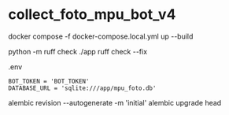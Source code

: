 # collect_foto_mpu_bot_v4


docker compose -f docker-compose.local.yml up --build

python -m ruff check ./app
ruff check --fix

.env
```
BOT_TOKEN = 'BOT_TOKEN'
DATABASE_URL = 'sqlite:///app/mpu_foto.db'
```
alembic revision --autogenerate -m 'initial'
alembic upgrade head